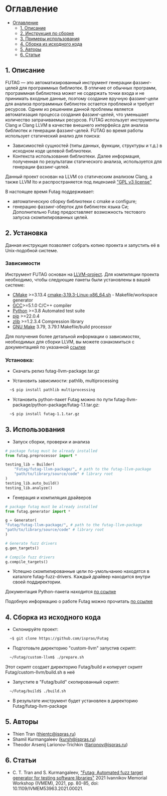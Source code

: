 # Оглавление

- [Оглавление](#оглавление)
  - [1. Описание](#1-описание)
  - [2. Инструкция по сборке](#2-инструкция-по-сборке)
  - [3. Примеры использования](#3-примеры-использования)
  - [4. Сборка из исходного кода](#4-сборка-из-исходного-кода)
  - [5. Авторы](#5-авторы)
  - [6. Статьи](#6-статьи)

## 1. Описание

FUTAG — это автоматизированный инструмент генерации фаззинг-целей для программных библиотек.
В отличие от обычных программ, программная библиотека может не содержать точки входа и не принимать входные данные, поэтому создание вручную фаззинг-цели для анализа программных библиотек остается проблемой и требует ресурсов. Одним из решением данной проблемы является автоматизация процесса создания фаззинг-целей, что уменьшает количество затрачиваемых ресурсов.
FUTAG использует инструменты Clang и Clang LLVM в качестве внешнего интерфейса для анализа библиотек и генерации фаззинг-целей.
FUTAG во время работы использует статический анализ для поиска:
- Зависимостей сущностей (типы данных, функции, структуры и т.д.) в исходном коде целевой библиотеки.
- Контекста использования библиотеки.
Далее информация, полученная по результатам статического анализа, используется для генерации фаззинг-целей.

Данный проект основан на LLVM со статическим анализом Clang, а также LLVM lto и распространяется под лицензией ["GPL v3 license"](https://llvm.org/docs/DeveloperPolicy.html#new-llvm-project-license-framework)

В настоящее время Futag поддерживает:
- автоматическую сборку библиотеки с cmake и configure;
- генерацию фаззинг-оберток для библиотек языка Си;
Дополнительно Futag предоставляет возможность тестового запуска скомпилированных целей.

## 2. Установка

Данная инструкция позволяет собрать копию проекта и запустить её в Unix-подобной системе. 

### Зависимости

Инструмент FUTAG основан на [LLVM-project](https://llvm.org/). Для компиляции проекта необходимо, чтобы следующие пакеты были установлены в вашей системе:

- [CMake](https://cmake.org/) >=3.13.4 [cmake-3.19.3-Linux-x86_64.sh](https://github.com/Kitware/CMake/releases/download/v3.19.3/cmake-3.19.3-Linux-x86_64.sh) - Makefile/workspace generator
- [GCC](https://gcc.gnu.org/)>=5.1.0 C/C++ compiler
- [Python](https://www.python.org/) >=3.8 Automated test suite
- [pip](https://pypi.org/project/pip/) >=22.0.4
- [zlib](http://zlib.net/) >=1.2.3.4 Compression library
- [GNU Make](http://savannah.gnu.org/projects/make) 3.79, 3.79.1 Makefile/build processor

Для получения более детальной информации о зависимостях, необходимых для сборки LLVM, вы можете ознакомиться с документацией по указанной [ссылке](https://llvm.org/docs/GettingStarted.html#requirements)

### Установка:

- Скачать релиз futag-llvm-package.tar.gz

- Установить зависимости: pathlib, multiprocessing
```bash
  ~$ pip install pathlib multiprocessing
```

- Установить python-пакет Futag можно по пути futag-llvm-package/python-package/futag-1.1.tar.gz:
```bash
  ~$ pip install futag-1.1.tar.gz
```

## 3. Использования

- Запуск сборки, проверки и анализа

```python
# package futag must be already installed
from futag.preprocessor import *

testing_lib = Builder(
    "Futag/futag-llvm-package/", # path to the futag-llvm-package
    "path/to/library/source/code" # library root
)
testing_lib.auto_build()
testing_lib.analyze()
```

- Генерация и компиляция драйверов

```python
# package futag must be already installed
from futag.generator import *

g = Generator(
"Futag/futag-llvm-package/", # path to the futag-llvm-package
"path/to/library/source/code" # library root
)

# Generate fuzz drivers
g.gen_targets()

# Compile fuzz drivers
g.compile_targets()
```
- Успешно скомпилированные цели по-умольчанию находятся в каталоге futag-fuzz-drivers. Каждый драйвер находится внутри своей поддиректории.

Документация Python-пакета находится [по ссылке](https://github.com/ispras/Futag/tree/main/src/python/futag-package)

Подобную информацию о работе Futag можно прочитать [по ссылке](https://github.com/ispras/Futag/blob/main/Краткое-руководство-по-использованию-Futag.md)

## 4. Сборка из исходного кода

- Склонируйте проект:

```bash
  ~$ git clone https://github.com/ispras/Futag
```
- Подготовьте директорию "custom-llvm" запустив скрипт:
```bash
  ~/Futag/custom-llvm$ ./prepare.sh
```
Этот скрипт создает директорию Futag/build и копирует скрипт Futag/custom-llvm/build.sh в неё

- Запустите в "Futag/build" скопированный скрипт:

```bash
  ~/Futag/build$ ./build.sh
```

- В результате инструмент будет установлен в директорию Futag/futag-llvm-package


## 5. Авторы

- Thien Tran (thientc@ispras.ru)
- Shamil Kurmangaleev (kursh@ispras.ru)
- Theodor Arsenij Larionov-Trichkin (tlarionov@ispras.ru)

## 6. Статьи

- C. T. Tran and S. Kurmangaleev, ["Futag: Automated fuzz target generator for testing software libraries"](https://ieeexplore.ieee.org/document/9693749) 2021 Ivannikov Memorial Workshop (IVMEM), 2021, pp. 80-85, doi: 10.1109/IVMEM53963.2021.00021.
